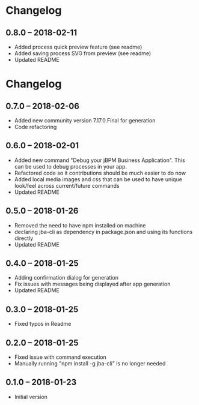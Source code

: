 # Changelog

## 0.8.0 – 2018-02-11

-   Added process quick preview feature (see readme)
-   Added saving process SVG from preview (see readme)
-   Updated README

# Changelog

## 0.7.0 – 2018-02-06

-   Added new community version 7.17.0.Final for generation
-   Code refactoring

## 0.6.0 – 2018-02-01

-   Added new command "Debug your jBPM Business Application". This can be used to debug processes in your app.
-   Refactored code so it contributions should be much easier to do now
-   Added local media images and css that can be used to have unique look/feel across current/future commands
-   Updated README

## 0.5.0 – 2018-01-26

-   Removed the need to have npm installed on machine
-   declaring jba-cli as dependency in package.json and using its functions directly
-   Updated README

## 0.4.0 – 2018-01-25

-   Adding confirmation dialog for generation
-   Fix issues with messages being displayed after app generation
-   Updated README

## 0.3.0 – 2018-01-25

-   Fixed typos in Readme

## 0.2.0 – 2018-01-25

-   Fixed issue with command execution
-   Manually running "npm install -g jba-cli" is no longer needed

## 0.1.0 – 2018-01-23

-   Initial version
